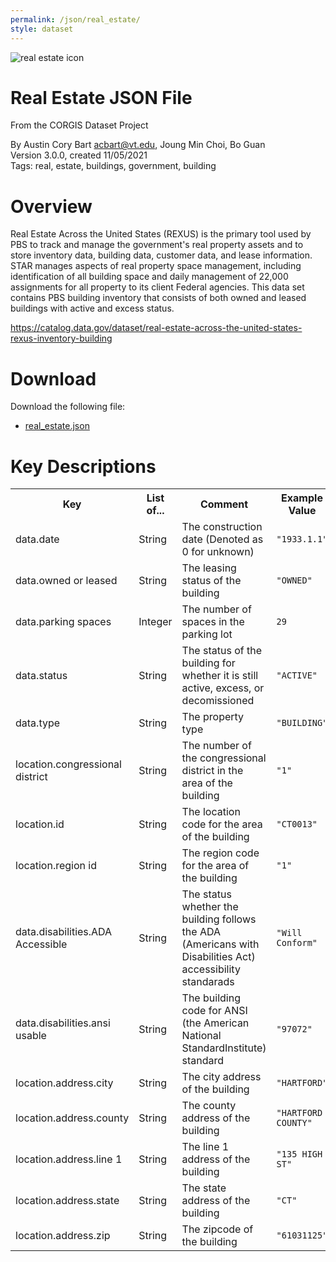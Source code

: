 ```yaml
---
permalink: /json/real_estate/
style: dataset
---
```


<img class="img-thumbnail float-right"
     src="/images/datasets/real-estate-icon.png"
     alt="real estate icon"
     role="presentation">

# Real Estate JSON File

<p class='lead'>From the CORGIS Dataset Project</p>

<span class='text-muted'>By Austin Cory Bart <acbart@vt.edu>, Joung Min Choi, Bo Guan</span><br>
<span class='text-muted'>Version 3.0.0, created 11/05/2021</span><br>
<span class='text-muted'>Tags: real, estate, buildings, government, building</span>

# Overview

Real Estate Across the United States (REXUS) is the primary tool used by PBS to track and manage the government's real property assets and to store inventory data, building data, customer data, and lease information. STAR manages aspects of real property space management, including identification of all building space and daily management of 22,000 assignments for all property to its client Federal agencies. This data set contains PBS building inventory that consists of both owned and leased buildings with active and excess status.



<https://catalog.data.gov/dataset/real-estate-across-the-united-states-rexus-inventory-building>




# Download

Download the following file:

* <a href='../../datasets/json/real_estate/real_estate.json' download>real_estate.json <span class="fas fa-download"></span></a>

# Key Descriptions
    
<table class='table table-condensed table-striped table-bordered table-hover'>
<tr>
    <th class=''>Key</th>
    <th class=''>List of...</th>
    <th class=''>Comment</th>
    <th class=''>Example Value</th>
</tr>

<tr>
    <td>data.date</td>
    <td>String</td> 
    <td>The construction date (Denoted as 0 for unknown)</td>
    <td><code>"1933.1.1"</code></td>
</tr>

<tr>
    <td>data.owned or leased</td>
    <td>String</td> 
    <td>The leasing status of the building</td>
    <td><code>"OWNED"</code></td>
</tr>

<tr>
    <td>data.parking spaces</td>
    <td>Integer</td> 
    <td>The number of spaces in the parking lot</td>
    <td><code>29</code></td>
</tr>

<tr>
    <td>data.status</td>
    <td>String</td> 
    <td>The status of the building for whether it is still active, excess, or decomissioned</td>
    <td><code>"ACTIVE"</code></td>
</tr>

<tr>
    <td>data.type</td>
    <td>String</td> 
    <td>The property type</td>
    <td><code>"BUILDING"</code></td>
</tr>

<tr>
    <td>location.congressional district</td>
    <td>String</td> 
    <td>The number of the congressional district in the area of the building</td>
    <td><code>"1"</code></td>
</tr>

<tr>
    <td>location.id</td>
    <td>String</td> 
    <td>The location code for the area of the building</td>
    <td><code>"CT0013"</code></td>
</tr>

<tr>
    <td>location.region id</td>
    <td>String</td> 
    <td>The region code for the area of the building</td>
    <td><code>"1"</code></td>
</tr>

<tr>
    <td>data.disabilities.ADA Accessible</td>
    <td>String</td> 
    <td>The status whether the building follows the ADA (Americans with Disabilities Act) accessibility standarads</td>
    <td><code>"Will Conform"</code></td>
</tr>

<tr>
    <td>data.disabilities.ansi usable</td>
    <td>String</td> 
    <td>The building code for ANSI (the American National StandardInstitute) standard</td>
    <td><code>"97072"</code></td>
</tr>

<tr>
    <td>location.address.city</td>
    <td>String</td> 
    <td>The city address of the building</td>
    <td><code>"HARTFORD"</code></td>
</tr>

<tr>
    <td>location.address.county</td>
    <td>String</td> 
    <td>The county address of the building</td>
    <td><code>"HARTFORD COUNTY"</code></td>
</tr>

<tr>
    <td>location.address.line 1</td>
    <td>String</td> 
    <td>The line 1 address of the building</td>
    <td><code>"135 HIGH ST"</code></td>
</tr>

<tr>
    <td>location.address.state</td>
    <td>String</td> 
    <td>The state address of the building</td>
    <td><code>"CT"</code></td>
</tr>

<tr>
    <td>location.address.zip</td>
    <td>String</td> 
    <td>The zipcode of the building</td>
    <td><code>"61031125"</code></td>
</tr>

</table>